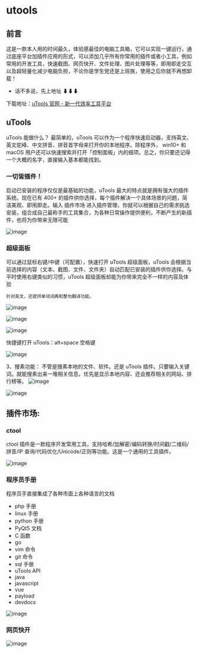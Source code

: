 # utools

## 前言

这是一款本人用的时间最久，体验感最佳的电脑工具箱，它可以实现一键运行，通过底座平台加插件应用的形式，可以添加几乎所有你常用的插件或者小工具，例如常用的开发工具，快速截图、网页快开、文件处理、图片处理等等，即用即走交互以及超轻量化减少电脑负担，不论你是学生党还是上班族，使用之后你就不再想卸载！

- 话不多说，先上地址 ⬇⬇⬇

下载地址：[uTools 官网 - 新一代效率工具平台](https://www.u.tools/)

## uTools

uTools 能做什么？
最简单的，uTools 可以作为一个程序快速启动器，支持英文、英文驼峰、中文拼音、拼音首字母来打开你的本地程序。除程序外， win10+ 和 macOS 用户还可以快速搜索并打开「控制面板」内的细项。总之，你只要还记得一个大概的名字，直接输入基本都能找到。

### 一切皆插件！

启动已安装的程序仅仅是最基础的功能，uTools 最大的特点就是拥有强大的插件系统。现在已有 400+ 的插件供你选择，每个插件解决一个具体场景的问题，简洁美观、即用即走。输入 插件市场 进入插件管理，你就可以根据自己的需求挑选安装，组合成自己最称手的工具集合，为各种日常操作提供便利，不断产生的新插件，也将为你带来无限可能

![image](images/image.png)

### 超级面板

可以通过鼠标右键/中键（可配置），快速打开 uTools 超级面板，uTools 会根据当前选择的内容（文本、截图、文件、文件夹）自动匹配已安装的插件供你选择。与平时使用右键类似的习惯，uTools 超级面板却能为你带来完全不一样的内容及体验

```
针对英文，还提供单词词典和整句翻译功能。
```

![image](images/image1.png)

![image](images/image2.png)

![image](images/image3.png)

快捷键打开 uTools：alt+space 空格键

![image](images/image4.png)

3、搜素功能：
不管是搜素本地的文件、软件。还是 uTools 插件。只要输入关键词。就能搜素出来一堆相关信息。优先是显示本地内容、还会推荐相关的网站、排行榜等。
![image](images/image5.png)

![image](images/image6.png)

## 插件市场:

### ctool

ctool 插件是一款程序开发常用工具，支持哈希/加解密/编码转换/时间戳/二维码/拼音/IP 查询/代码优化/Unicode/正则等功能。这是一个通用的工具插件。

![image](images/image7.png)

### 程序员手册

程序员手直接集成了各种市面上各种语言的文档

- php 手册
- linux 手册
- python 手册
- PyQt5 文档
- C 函数
- go
- vim 命令
- git 命令
- sql 手册
- uTools API
- java
- javascript
- vue
- payload
- devdocs

![image](images/image8.png)

### 网页快开

![image](images/image9.png)
